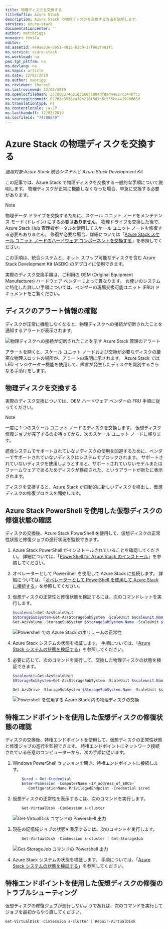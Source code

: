 ```yaml
---
title: 物理ディスクを交換する
titleSuffix: Azure Stack
description: Azure Stack の物理ディスクを交換する方法を説明します。
services: azure-stack
documentationcenter: ''
author: mattbriggs
manager: femila
editor: ''
ms.assetid: 449ae53e-b951-401a-b2c9-17fee2f491f1
ms.service: azure-stack
ms.workload: na
pms.tgt_pltfrm: na
ms.devlang: na
ms.topic: article
ms.date: 12/02/2019
ms.author: mabrigg
ms.reviewer: thoroet
ms.lastreviewed: 12/02/2019
ms.openlocfilehash: 3c7808374621d3b60b1884df8ad44e27c244bfc5
ms.sourcegitcommit: 62283e9826ea78b218f5d2c6c555cc44196b085d
ms.translationtype: HT
ms.contentlocale: ja-JP
ms.lasthandoff: 12/03/2019
ms.locfileid: "74780849"
---
```

# <a name="replace-a-physical-disk-in-azure-stack"></a>Azure Stack の物理ディスクを交換する

*適用対象:Azure Stack 統合システムと Azure Stack Development Kit*

この記事では、Azure Stack で物理ディスクを交換する一般的な手順について説明します。 物理ディスクが正常に機能しなくなった場合、早急に交換する必要があります。

> [!Note]  
> 物理データ ドライブを交換するために、スケール ユニット ノードをメンテナンス モード (ドレイン) にする必要は**ありません**。 物理ドライブを交換した後で、Azure Stack Hub 管理者ポータルを使用してスケール ユニット ノードを修復する必要もありません。 修復が必要な場合、詳細については「[Azure Stack スケール ユニット ノードのハードウェア コンポーネントを交換する](azure-stack-replace-component.md)」を参照してください。

この手順は、統合システムと、ホット スワップ可能なディスクを含む Azure Stack Development Kit (ASDK) のデプロイに使用できます。

実際のディスク交換手順は、ご利用の OEM (Original Equipment Manufacturer) ハードウェア ベンダーによって異なります。 お使いのシステムに特化した詳しい手順については、ベンダーの現場交換可能ユニット (FRU) ドキュメントをご覧ください。

## <a name="review-disk-alert-information"></a>ディスクのアラート情報の確認
ディスクが正常に機能しなくなると、物理ディスクへの接続が切断されたことを通知するアラートが表示されます。

![物理ディスクへの接続が切断されたことを示す Azure Stack 管理のアラート](media/azure-stack-replace-disk/DiskAlert.png)

アラートを開くと、スケール ユニット ノードおよび交換が必要なディスクの厳密な物理スロットの場所が、アラートの説明に示されます。 Azure Stack では LED インジケーター機能を使用して、障害が発生したディスクを識別するさらなる手助けをします。

## <a name="replace-the-physical-disk"></a>物理ディスクを交換する

実際のディスク交換については、OEM ハードウェア ベンダーの FRU 手順に従ってください。

> [!note]
> 一度に 1 つのスケール ユニット ノードのディスクを交換します。 仮想ディスク修復ジョブが完了するのを待ってから、次のスケール ユニット ノードに移ります。

統合システムでサポートされていないディスクの使用を回避するために、ベンダーでサポートされていないディスクはシステムでブロックされます。 サポートされていないディスクを使用しようとすると、サポートされていないモデルまたはファームウェアであるためディスクが検疫された、というアラートが新たに表示されます。

ディスクを交換すると、Azure Stack が自動的に新しいディスクを検出し、仮想ディスクの修復プロセスを開始します。

## <a name="check-the-status-of-virtual-disk-repair-using-azure-stack-powershell"></a>Azure Stack PowerShell を使用した仮想ディスクの修復状態の確認

ディスクの交換後、Azure Stack PowerShell を使用して、仮想ディスクの正常性状態と修復ジョブの進行状況を監視できます。

1. Azure Stack PowerShell がインストールされていることを確認してください。 詳細については、「[PowerShell for Azure Stack のインストール](azure-stack-powershell-install.md)」を参照してください。
2. オペレーターとして PowerShell を使用して Azure Stack に接続します。 詳細については、「[オペレーターとして PowerShell を使用して Azure Stack に接続する](azure-stack-powershell-configure-admin.md)」を参照してください。
3. 仮想ディスクの正常性と修復状態を検証するには、次のコマンドレットを実行します。

    ```powershell  
    $scaleunit=Get-AzsScaleUnit
    $StorageSubSystem=Get-AzsStorageSubSystem -ScaleUnit $scaleunit.Name
    Get-AzsVolume -StorageSubSystem $StorageSubSystem.Name -ScaleUnit $scaleunit.name | Select-Object VolumeLabel, OperationalStatus, RepairStatus
    ```

    ![Powershell での Azure Stack のボリュームの正常性](media/azure-stack-replace-disk/get-azure-stack-volumes-health.png)

4. Azure Stack システムの状態を検証します。 手順については、「[Azure Stack システムの状態を検証する](azure-stack-diagnostic-test.md)」を参照してください。
5. 必要に応じて、次のコマンドを実行して、交換した物理ディスクの状態を検証できます。

    ```powershell  
    $scaleunit=Get-AzsScaleUnit
    $StorageSubSystem=Get-AzsStorageSubSystem -ScaleUnit $scaleunit.Name

    Get-AzsDrive -StorageSubSystem $StorageSubSystem.Name -ScaleUnit $scaleunit.name | Sort-Object StorageNode,MediaType,PhysicalLocation | Format-Table Storagenode, Healthstatus, PhysicalLocation, Model, MediaType,  CapacityGB, CanPool, CannotPoolReason
    ```

    ![Powershell を使用する Azure Stack 内の物理ディスクの交換](media/azure-stack-replace-disk/check-replaced-physical-disks-azure-stack.png)

## <a name="check-the-status-of-virtual-disk-repair-using-the-privileged-endpoint"></a>特権エンドポイントを使用した仮想ディスクの修復状態の確認

ディスクの交換後、特権エンドポイントを使用して、仮想ディスクの正常性状態と修復ジョブの進行を監視できます。 特権エンドポイントにネットワーク接続されている任意のコンピューターから、次の手順に従います。

1. Windows PowerShell セッションを開き、特権エンドポイントに接続します。

    ```powershell
        $cred = Get-Credential
        Enter-PSSession -ComputerName <IP_address_of_ERCS>`
          -ConfigurationName PrivilegedEndpoint -Credential $cred
    ```
  
2. 仮想ディスクの正常性を表示するには、次のコマンドを実行します。

    ```powershell
        Get-VirtualDisk -CimSession s-cluster
    ```

   ![Get-VirtualDisk コマンドの Powershell 出力](media/azure-stack-replace-disk/GetVirtualDiskOutput.png)

3. 現在の記憶域ジョブの状態を表示するには、次のコマンドを実行します。

    ```powershell
        Get-VirtualDisk -CimSession s-cluster | Get-StorageJob
    ```

    ![Get-StorageJob コマンドの Powershell 出力](media/azure-stack-replace-disk/GetStorageJobOutput.png)

4. Azure Stack システムの状態を検証します。 手順については、「[Azure Stack システムの状態を検証する](azure-stack-diagnostic-test.md)」を参照してください。

## <a name="troubleshoot-virtual-disk-repair-using-the-privileged-endpoint"></a>特権エンドポイントを使用した仮想ディスクの修復のトラブルシューティング

仮想ディスクの修復ジョブが進行しないようであれば、次のコマンドを実行してジョブを最初からやり直してください。

```powershell
Get-VirtualDisk -CimSession s-cluster | Repair-VirtualDisk
```
